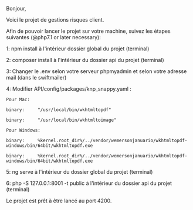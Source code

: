 Bonjour,

Voici le projet de gestions risques client.

Afin de pouvoir lancer le projet sur votre machine, suivez les étapes suivantes (@php7.1 or later necessary):

1: npm install à l'intérieur dossier global du projet (terminal)

2: composer install à l'intérieur du dossier api du projet (terminal)

3: Changer le .env selon votre serveur phpmyadmin et selon votre adresse mail (dans le swiftmailer)

4: Modifier API/config/packages/knp_snappy.yaml :

    Pour Mac:
    
    binary:     "/usr/local/bin/wkhtmltopdf"
    
    binary:     "/usr/local/bin/wkhtmltoimage"
    
    Pour Windows:
    
    binary:     %kernel.root_dir%/../vendor/wemersonjanuario/wkhtmltopdf-windows/bin/64bit/wkhtmltopdf.exe
    
    binary:     %kernel.root_dir%/../vendor/wemersonjanuario/wkhtmltopdf-windows/bin/64bit/wkhtmltopdf.exe
    
5: ng serve à l'intérieur du dossier global du projet (terminal)

6: php -S 127.0.0.1:8001 -t public à l'intérieur du dossier api du projet (terminal)

Le projet est prêt à être lancé au port 4200.
